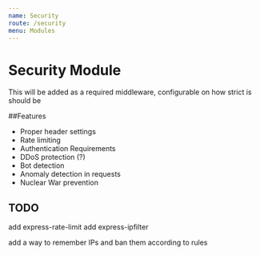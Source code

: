 ```yaml
---
name: Security
route: /security
menu: Modules
---
```


# Security Module
This will be added as a required middleware, configurable on how strict is should be

##Features

- Proper header settings
- Rate limiting
- Authentication Requirements
- DDoS protection (?)
- Bot detection
- Anomaly detection in requests
- Nuclear War prevention

## TODO 
add  express-rate-limit
add  express-ipfilter

add a way to remember IPs and ban them according to rules
